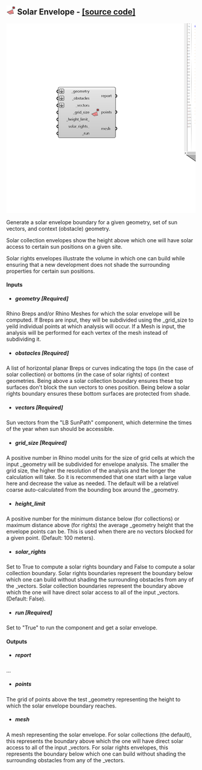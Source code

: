 ## ![](../../images/icons/Solar_Envelope.png) Solar Envelope - [[source code]](https://github.com/ladybug-tools/ladybug-grasshopper/blob/master/ladybug_grasshopper/src//LB%20Solar%20Envelope.py)

![](../../images/components/Solar_Envelope.png)

Generate a solar envelope boundary for a given geometry, set of sun vectors, and
 context (obstacle) geometry.
 

Solar collection envelopes show the height above which one will have solar access
 to certain sun positions on a given site.
 

Solar rights envelopes illustrate the volume in which one can build while ensuring
 that a new development does not shade the surrounding properties for certain sun
 positions.
 



#### Inputs
* ##### geometry [Required]
Rhino Breps and/or Rhino Meshes for which the solar envelope will
 be computed. If Breps are input, they will be subdivided using
 the _grid_size to yeild individual points at which analysis will
 occur. If a Mesh is input, the analysis will be performed for each
 vertex of the mesh instead of subdividing it. 
* ##### obstacles [Required]
A list of horizontal planar Breps or curves indicating the tops (in the
 case of solar collection) or bottoms (in the case of solar rights)
 of context geometries. Being above a solar collection boundary
 ensures these top surfaces don't block the sun vectors to ones
 position. Being below a solar rights boundary ensures these bottom
 surfaces are protected from shade. 
* ##### vectors [Required]
Sun vectors from the "LB SunPath" component, which determine the
 times of the year when sun should be accessible. 
* ##### grid_size [Required]
A positive number in Rhino model units for the size of grid
 cells at which the input _geometry will be subdivided for envelope
 analysis. The smaller the grid size, the higher the resolution of
 the analysis and the longer the calculation will take.  So it is
 recommended that one start with a large value here and decrease
 the value as needed. The default will be a relativel coarse
 auto-calculated from the bounding box around the _geometry. 
* ##### height_limit 
A positive number for the minimum distance below (for collections)
 or maximum distance above (for rights) the average _geometry height
 that the envelope points can be. This is used when there are no
 vectors blocked for a given point. (Default: 100 meters). 
* ##### solar_rights 
Set to True to compute a solar rights boundary and False to compute
 a solar collection boundary. Solar rights boundaries represent the
 boundary below which one can build without shading the surrounding
 obstacles from any of the _vectors. Solar collection boundaries
 represent the boundary above which the one will have direct solar
 access to all of the input _vectors. (Default: False). 
* ##### run [Required]
Set to "True" to run the component and get a solar envelope. 

#### Outputs
* ##### report
...
* ##### points
The grid of points above the test _geometry representing the height to
 which the solar envelope boundary reaches.
* ##### mesh
A mesh representing the solar envelope. For solar collections (the default),
 this represents the boundary above which the one will have direct
 solar access to all of the input _vectors. For solar rights envelopes,
 this represents the boundary below which one can build without shading
 the surrounding obstacles from any of the _vectors.